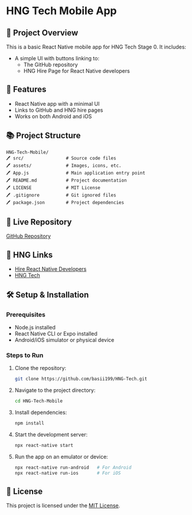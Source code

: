# HNG Tech Mobile App

## 📌 Project Overview
This is a basic React Native mobile app for HNG Tech Stage 0. It includes:
- A simple UI with buttons linking to:
  - The GitHub repository
  - HNG Hire Page for React Native developers
  
## 🚀 Features
- React Native app with a minimal UI
- Links to GitHub and HNG hire pages
- Works on both Android and iOS

## 📚 Project Structure
```
HNG-Tech-Mobile/
🖊 src/                # Source code files
🖊 assets/             # Images, icons, etc.
🖊 App.js              # Main application entry point
🖊 README.md           # Project documentation
🖊 LICENSE             # MIT License
🖊 .gitignore          # Git ignored files
🖊 package.json        # Project dependencies
```

## 🔗 Live Repository
[GitHub Repository](https://github.com/basii199/HNG-Tech)

## 🔗 HNG Links
- [Hire React Native Developers](http://hng.tech/hire/react-native-developers)
- [HNG Tech](http://hng.tech)

## 🛠 Setup & Installation
### Prerequisites
- Node.js installed
- React Native CLI or Expo installed
- Android/iOS simulator or physical device

### Steps to Run
1. Clone the repository:
   ```sh
   git clone https://github.com/basii199/HNG-Tech.git
   ```
2. Navigate to the project directory:
   ```sh
   cd HNG-Tech-Mobile
   ```
3. Install dependencies:
   ```sh
   npm install
   ```
4. Start the development server:
   ```sh
   npx react-native start
   ```
5. Run the app on an emulator or device:
   ```sh
   npx react-native run-android   # For Android
   npx react-native run-ios       # For iOS
   ```

## 💜 License
This project is licensed under the [MIT License](LICENSE).

